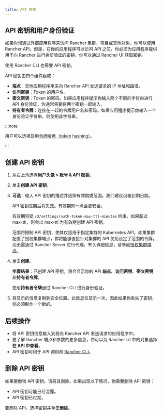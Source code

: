 ```yaml
---
title: API 密钥
---
```


## API 密钥和用户身份验证

如果你想通过外部应用程序来访问 Rancher 集群、项目或其他对象，你可以使用 Rancher API。但是，在你的应用程序可以访问 API 之前，你必须为应用程序提供用于向 Rancher 进行身份验证的密钥。你可以通过 Rancher UI 获取密钥。

使用 Rancher CLI 也需要 API 密钥。

API 密钥由四个组件组成：

- **端点**：其他应用程序用来向 Rancher API 发送请求的 IP 地址和路径。
- **访问密钥**：Token 的用户名。
- **密文密钥**：Token 的密码。如果应用程序提示你输入两个不同的字符串进行 API 身份验证，你通常需要将两个密钥一起输入。
- **持有者令牌**：连接在一起的令牌用户名和密码。如果应用程序提示你输入一个身份验证字符串，则使用此字符串。

:::note

用户可以选择启用[令牌哈希（token hashing）](../about-the-api/api-tokens.md)。

:::

## 创建 API 密钥

1. 从右上角选择**用户头像 > 账号 & API 密钥**。

2. 单击**创建 API 密钥**。

3. **可选**：输入 API 密钥的描述并选择有效期或范围。我们建议设置到期日期。

   API 密钥过期后将失效。有效期短一点会更安全。

   有效期将受 `v3/settings/auth-token-max-ttl-minutes` 约束。如果超过 max-ttl，则会以 max-ttl 为有效期创建 API 密钥。

   范围将限制 API 密钥，使其仅适用于指定集群的 Kubernetes API。如果集群配置了授权集群端点，你将能够直接针对集群的 API 使用设定了范围的令牌，而无需通过 Rancher Server 进行代理。有关详细信息，请参阅[授权集群端点](../../reference-guides/rancher-manager-architecture/communicating-with-downstream-user-clusters.md#4-授权集群端点)。

4. 单击**创建**。

   **步骤结果**：已创建 API 密钥。将会显示你的 API **端点**、**访问密钥**、**密文密钥**和**持有者令牌**。

   使用**持有者令牌**通过 Rancher CLI 进行身份验证。

5. 将显示的信息复制到安全位置。此信息仅显示一次，因此如果你丢失了密钥，则必须制作一个新的。

## 后续操作

- 将 API 密钥信息输入到将向 Rancher API 发送请求的应用程序中。
- 要了解 Rancher 端点和参数的更多信息，你可以为 Rancher UI 中的对象选择**在 API 中查看**。
- API 密钥可用于 API 调用和 [Rancher CLI](../../pages-for-subheaders/cli-with-rancher.md)。

## 删除 API 密钥

如果要撤销 API 密钥，请将其删除。如果出现以下情况，你需要删除 API 密钥：

- API 密钥可能已经泄露。
- API 密钥已过期。

要删除 API，选择密钥并单击**删除**。
